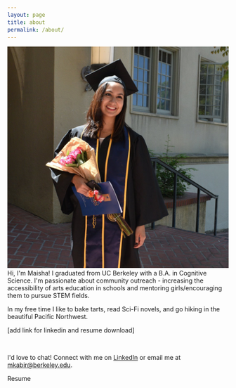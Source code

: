 ```yaml
---
layout: page
title: about
permalink: /about/
---
```


<img class="col one right" src="/img/prof_pic.png">

<br/>
Hi, I'm Maisha! I graduated from UC Berkeley with a B.A. in Cognitive Science. I'm passionate about community outreach - increasing the accessibility of arts education in schools and mentoring girls/encouraging them to pursue STEM fields.

In my free time I like to bake tarts, read Sci-Fi novels, and go hiking in the beautiful Pacific Northwest.


[add link for linkedin and resume download]

​

I'd love to chat! Connect with me on <a href="https://www.linkedin.com/in/maishakabir/" target="blank">LinkedIn</a> or email me at mkabir@berkeley.edu.


Resume


